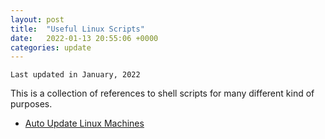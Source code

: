 ```yaml
---
layout: post
title:  "Useful Linux Scripts"
date:   2022-01-13 20:55:06 +0000
categories: update
---
```


`Last updated in January, 2022`

This is a collection of references to shell scripts for many different kind of purposes.

- [Auto Update Linux Machines](https://gist.github.com/stefan736/87a4a1d4f35b387f9901c20aa181fa29#file-gistfile1-txt)